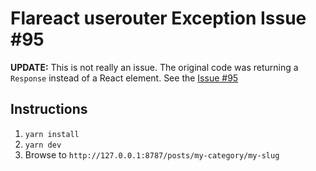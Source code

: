 # Flareact userouter Exception Issue #95

**UPDATE:** This is not really an issue. The original code was returning a `Response` instead of a React element. See the [Issue #95](https://github.com/flareact/flareact/issues/95#issuecomment-753728786)

## Instructions

1. `yarn install`
2. `yarn dev`
3. Browse to `http://127.0.0.1:8787/posts/my-category/my-slug`

